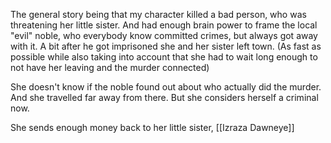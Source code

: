 The general story being that my character killed a bad person, who was threatening her little sister. And had enough brain power to frame the local "evil" noble, who everybody know committed crimes, but always got away with it.
A bit after he got imprisoned she and her sister left town. (As fast as possible while also taking into account that she had to wait long enough to not have her leaving and the murder connected)

She doesn't know if the noble found out about who actually did the murder. And she travelled far away from there. But she considers herself a criminal now.

She sends enough money back to her little sister, [[Izraza Dawneye]]